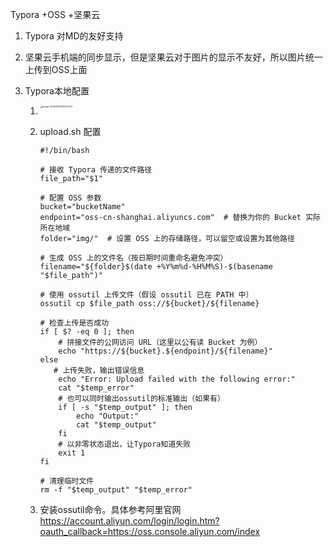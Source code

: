 Typora +OSS +坚果云

1.  Typora 对MD的友好支持

2. 坚果云手机端的同步显示，但是坚果云对于图片的显示不友好，所以图片统一上传到OSS上面

3. Typora本地配置

   1. <img src="https://leslieyedoc.oss-cn-shanghai.aliyuncs.com/note/20250909-125004-image-20250909125002022.png" alt="image-20250909125002022" style="zoom: 25%;float:left" />

   2. upload.sh 配置

       ```shell
       #!/bin/bash
       
       # 接收 Typora 传递的文件路径
       file_path="$1"
       
       # 配置 OSS 参数
       bucket="bucketName"
       endpoint="oss-cn-shanghai.aliyuncs.com"  # 替换为你的 Bucket 实际所在地域
       folder="img/"  # 设置 OSS 上的存储路径，可以留空或设置为其他路径
       
       # 生成 OSS 上的文件名（按日期时间重命名避免冲突）
       filename="${folder}$(date +%Y%m%d-%H%M%S)-$(basename "$file_path")"
       
       # 使用 ossutil 上传文件（假设 ossutil 已在 PATH 中）
       ossutil cp $file_path oss://${bucket}/${filename}
       
       # 检查上传是否成功
       if [ $? -eq 0 ]; then
           # 拼接文件的公网访问 URL（这里以公有读 Bucket 为例）
           echo "https://${bucket}.${endpoint}/${filename}"
       else
          # 上传失败，输出错误信息
           echo "Error: Upload failed with the following error:"
           cat "$temp_error"
           # 也可以同时输出ossutil的标准输出（如果有）
           if [ -s "$temp_output" ]; then
               echo "Output:"
               cat "$temp_output"
           fi
           # 以非零状态退出，让Typora知道失败
           exit 1
       fi
       
       # 清理临时文件
       rm -f "$temp_output" "$temp_error"
       ```
   
   3. 安装ossutil命令。具体参考阿里官网 https://account.aliyun.com/login/login.htm?oauth_callback=https://oss.console.aliyun.com/index

